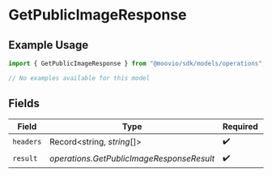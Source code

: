 # GetPublicImageResponse

## Example Usage

```typescript
import { GetPublicImageResponse } from "@moovio/sdk/models/operations";

// No examples available for this model
```

## Fields

| Field                                     | Type                                      | Required                                  | Description                               |
| ----------------------------------------- | ----------------------------------------- | ----------------------------------------- | ----------------------------------------- |
| `headers`                                 | Record<string, *string*[]>                | :heavy_check_mark:                        | N/A                                       |
| `result`                                  | *operations.GetPublicImageResponseResult* | :heavy_check_mark:                        | N/A                                       |